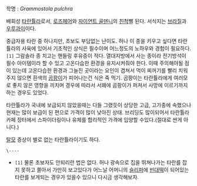 학명 : _Grammostola pulchra_

배회성 [타란튤라](%ED%83%80%EB%9E%80%ED%8A%A4%EB%9D%BC.md)로서,
[로즈헤어](%EB%A1%9C%EC%A6%88%ED%97%A4%EC%96%B4.md)와 [자이언트 골덴니](%EC%9E%90%EC%9D%B4%EC%96%B8%ED%8A%B8%20%EA%B3%A8%EB%8D%B4%EB%8B%88.md)의
[친척](%EC%B9%9C%EC%B2%99.md)뻘 된다. 서식지는
[브라질](%EB%B8%8C%EB%9D%BC%EC%A7%88.md)과
[우루과이](%EC%9A%B0%EB%A3%A8%EA%B3%BC%EC%9D%B4.md)이다.

중급자용 타란 중 하나지만, 초보도 부담없는 난이도. 허나 이 종을 키우고 싶다면 타란튤라의 사육에 있어서 기초적인 상식은 필수이며
어느정도의 노하우와 경험이 필요하다.`[1]` 그람솔라 종 치고는 핸들링 후유증이 적다. 열대지방에서 사는 종이라 전기방석이 필수 아이템이라
할 수 있고 고온다습한 환경을 유지시켜줘야 한다. 이때 주의해야될 점이 있는데 고온다습한 환경과 그늘진 곳이라는 요인이 겹쳐서 먹이 찌꺼기를
빨리 치워주지 않으면 흰색의 [곰팡이](%EA%B3%B0%ED%8C%A1%EC%9D%B4.md)가 피어나는건 식은 죽 먹기. 곰팡이는
타란튤라에게 여러모로 좋지 않은 영향을 끼치며 경우에 따라서 서폐에 곰팡이가 퍼져서 사망에 이르기까지 하는 경우도 있었다.

타란튤라가 국내에 보급되지 않았을때는 다들 그랬듯이 상당한 고급, 고가종에 속했으나 현재는 많이 보급이 된 편으로 가격이 많이 낮아진 상태.
브리딩도 많이되어서 타란튤라 카페 장터에서 스파이더링이나 유체를 합리적인 가격에 입양할 수있다.(절대로 싼게 아니다.)

[탈모](%ED%83%88%EB%AA%A8.md) 증상이 별로 없는 타란튤라이기도 하다.

`\----`

  * `[1]` 물론 초보자도 안되리란 법은 없다. 허나 광속으로 집을 뛰쳐나가는 타란를 잡지 못하고 쫄아서 가만히 보고있다가 어느날 어머니의 [슬리퍼](%EC%8A%AC%EB%A6%AC%ED%8D%BC.md)에 [빈대떡](%EB%B9%88%EB%8C%80%EB%96%A1.md)이 되어있는 타란를 보게되는 경우가 있을수 있으니 다시금 생각해보자.

